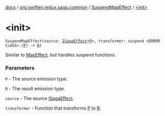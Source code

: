 [docs](../../index.md) / [org.swiften.redux.saga.common](../index.md) / [SuspendMapEffect](index.md) / [&lt;init&gt;](./-init-.md)

# &lt;init&gt;

`SuspendMapEffect(source: `[`ISagaEffect`](../-i-saga-effect.md)`<`[`P`](index.md#P)`>, transformer: suspend <ERROR CLASS>.(`[`P`](index.md#P)`) -> `[`R`](index.md#R)`)`

Similar to [MapEffect](../-map-effect/index.md), but handles suspend functions.

### Parameters

`P` - The source emission type.

`R` - The result emission type.

`source` - The source [ISagaEffect](../-i-saga-effect.md).

`transformer` - Function that transforms [P](index.md#P) to [R](index.md#R).